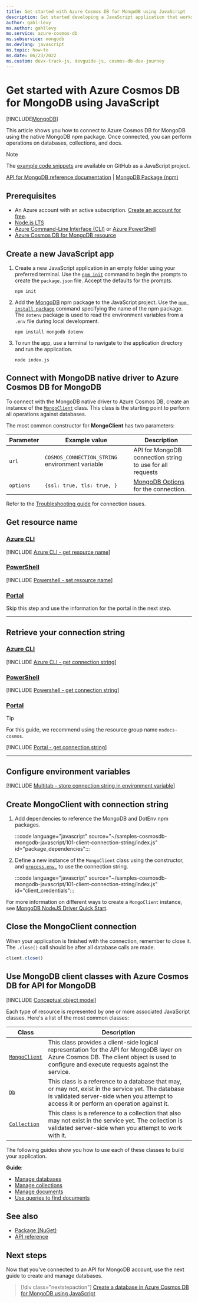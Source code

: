 ```yaml
---
title: Get started with Azure Cosmos DB for MongoDB using JavaScript
description: Get started developing a JavaScript application that works with Azure Cosmos DB for MongoDB. This article helps you learn how to set up a project and configure access to an Azure Cosmos DB for MongoDB database.
author: gahl-levy
ms.author: gahllevy
ms.service: azure-cosmos-db
ms.subservice: mongodb
ms.devlang: javascript
ms.topic: how-to
ms.date: 06/23/2022
ms.custom: devx-track-js, devguide-js, cosmos-db-dev-journey
---
```


# Get started with Azure Cosmos DB for MongoDB using JavaScript

[!INCLUDE[MongoDB](~/reusable-content/ce-skilling/azure/includes/cosmos-db/includes/appliesto-mongodb.md)]

This article shows you how to connect to Azure Cosmos DB for MongoDB using the native MongoDB npm package. Once connected, you can perform operations on databases, collections, and docs.

> [!NOTE]
> The [example code snippets](https://github.com/Azure-Samples/cosmos-db-mongodb-api-javascript-samples) are available on GitHub as a JavaScript project.

[API for MongoDB reference documentation](https://docs.mongodb.com/drivers/node) | [MongoDB Package (npm)](https://www.npmjs.com/package/mongodb)

## Prerequisites

- An Azure account with an active subscription. [Create an account for free](https://azure.microsoft.com/free).
- [Node.js LTS](https://nodejs.org/en/download/)
- [Azure Command-Line Interface (CLI)](/cli/azure/) or [Azure PowerShell](/powershell/azure/)
- [Azure Cosmos DB for MongoDB resource](/azure/cosmos-db/how-to-manage-database-account)

## Create a new JavaScript app

1. Create a new JavaScript application in an empty folder using your preferred terminal. Use the [``npm init``](https://docs.npmjs.com/cli/v8/commands/npm-init) command to begin the prompts to create the `package.json` file. Accept the defaults for the prompts.

    ```console
    npm init
    ```

1. Add the [MongoDB](https://www.npmjs.com/package/mongodb) npm package to the JavaScript project. Use the [``npm install package``](https://docs.npmjs.com/cli/v8/commands/npm-install) command specifying the name of the npm package. The `dotenv` package is used to read the environment variables from a `.env` file during local development.

    ```console
    npm install mongodb dotenv
    ```

1. To run the app, use a terminal to navigate to the application directory and run the application.

    ```console
    node index.js
    ```

## Connect with MongoDB native driver to Azure Cosmos DB for MongoDB

To connect with the MongoDB native driver to Azure Cosmos DB, create an instance of the [``MongoClient``](https://mongodb.github.io/node-mongodb-native/4.5/classes/MongoClient.html#connect) class. This class is the starting point to perform all operations against databases.

The most common constructor for **MongoClient** has two parameters:

| Parameter | Example value | Description |
| --- | --- | --- |
| ``url`` | ``COSMOS_CONNECTION_STRING`` environment variable | API for MongoDB connection string to use for all requests |
| ``options`` | `{ssl: true, tls: true, }` | [MongoDB Options](https://mongodb.github.io/node-mongodb-native/4.5/interfaces/MongoClientOptions.html) for the connection. |

Refer to the [Troubleshooting guide](error-codes-solutions.md) for connection issues.

## Get resource name

### [Azure CLI](#tab/azure-cli)

[!INCLUDE [Azure CLI - get resource name](./includes/azure-cli-get-resource-name.md)]

### [PowerShell](#tab/azure-powershell)

[!INCLUDE [Powershell - set resource name](./includes/powershell-set-resource-name.md)]

### [Portal](#tab/azure-portal)

Skip this step and use the information for the portal in the next step.

---

## Retrieve your connection string

### [Azure CLI](#tab/azure-cli)

[!INCLUDE [Azure CLI - get connection string](./includes/azure-cli-get-connection-string.md)]

### [PowerShell](#tab/azure-powershell)

[!INCLUDE [Powershell - get connection string](./includes/powershell-get-connection-string.md)]

### [Portal](#tab/azure-portal)

> [!TIP]
> For this guide, we recommend using the resource group name ``msdocs-cosmos``.

[!INCLUDE [Portal - get connection string](./includes/portal-get-connection-string-from-sign-in.md)]

---

## Configure environment variables

[!INCLUDE [Multitab - store connection string in environment variable](./includes/environment-variables-connection-string.md)]

## Create MongoClient with connection string

1. Add dependencies to reference the MongoDB and DotEnv npm packages.

    :::code language="javascript" source="~/samples-cosmosdb-mongodb-javascript/101-client-connection-string/index.js" id="package_dependencies":::

1. Define a new instance of the ``MongoClient`` class using the constructor, and [``process.env.``](https://nodejs.org/dist/latest-v8.x/docs/api/process.html#process_process_env) to use the connection string.

    :::code language="javascript" source="~/samples-cosmosdb-mongodb-javascript/101-client-connection-string/index.js" id="client_credentials":::

For more information on different ways to create a ``MongoClient`` instance, see [MongoDB NodeJS Driver Quick Start](https://www.npmjs.com/package/mongodb#quick-start).

## Close the MongoClient connection

When your application is finished with the connection, remember to close it. The `.close()` call should be after all database calls are made.

```javascript
client.close()
```

## Use MongoDB client classes with Azure Cosmos DB for API for MongoDB

[!INCLUDE [Conceptual object model](./includes/conceptual-object-model.md)]

Each type of resource is represented by one or more associated JavaScript classes. Here's a list of the most common classes:

| Class | Description |
|---|---|
|[``MongoClient``](https://mongodb.github.io/node-mongodb-native/4.5/classes/MongoClient.html)|This class provides a client-side logical representation for the API for MongoDB layer on Azure Cosmos DB. The client object is used to configure and execute requests against the service.|
|[``Db``](https://mongodb.github.io/node-mongodb-native/4.5/classes/Db.html)|This class is a reference to a database that may, or may not, exist in the service yet. The database is validated server-side when you attempt to access it or perform an operation against it.|
|[``Collection``](https://mongodb.github.io/node-mongodb-native/4.5/classes/Collection.html)|This class is a reference to a collection that also may not exist in the service yet. The collection is validated server-side when you attempt to work with it.|

The following guides show you how to use each of these classes to build your application.

**Guide**:

- [Manage databases](how-to-javascript-manage-databases.md)  
- [Manage collections](how-to-javascript-manage-collections.md)
- [Manage documents](how-to-javascript-manage-documents.md)
- [Use queries to find documents](how-to-javascript-manage-queries.md)

## See also

- [Package (NuGet)](https://www.nuget.org/packages/Microsoft.Azure.Cosmos)
- [API reference](https://docs.mongodb.com/drivers/node)

## Next steps

Now that you've connected to an API for MongoDB account, use the next guide to create and manage databases.

> [!div class="nextstepaction"]
> [Create a database in Azure Cosmos DB for MongoDB using JavaScript](how-to-javascript-manage-databases.md)
